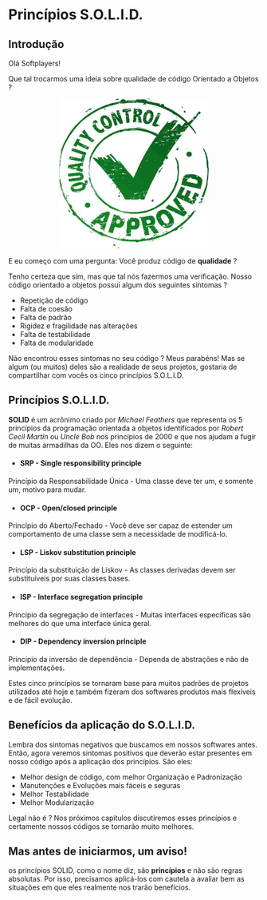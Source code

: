 # Princípios S.O.L.I.D.

## Introdução
Olá Softplayers!

Que tal trocarmos uma ideia sobre qualidade de código Orientado a Objetos ?
<div align="center">
    <img src="images/introduction/qa.jpg" alt="Q&amp;A" width="300" height="300">
</div>

E eu começo com uma pergunta: Você produz código de **qualidade** ?

Tenho certeza que sim, mas que tal nós fazermos uma verificação. 
Nosso código orientado a objetos possui algum dos seguintes sintomas ?
 * Repetição de código
 * Falta de coesão
 * Falta de padrão 
 * Rigidez e fragilidade nas alterações
 * Falta de testabilidade
 * Falta de modularidade
  
Não encontrou esses sintomas no seu código ? Meus parabéns! 
Mas se algum (ou muitos) deles são a realidade de seus projetos, gostaria de compartilhar com vocês os cinco princípios S.O.L.I.D.

## Princípios S.O.L.I.D.

**SOLID** é um acrônimo criado por *Michael Feathers* que representa os 5 princípios da programação orientada a objetos identificados por *Robert Cecil Martin* ou *Uncle Bob* nos princípios de 2000 e que nos ajudam a fugir de muitas armadilhas da OO.
Eles nos dizem o seguinte:

* #### SRP - Single responsibility principle  
Princípio da Responsabilidade Única - Uma classe deve ter um, e somente um, motivo para mudar.

* #### OCP - Open/closed principle  
Princípio do Aberto/Fechado - Você deve ser capaz de estender um comportamento de uma classe sem a necessidade de modificá-lo.

* #### LSP - Liskov substitution principle  
Princípio da substituição de Liskov - As classes derivadas devem ser substituíveis por suas classes bases.

* #### ISP - Interface segregation principle  
Princípio da segregação de interfaces - Muitas interfaces específicas são melhores do que uma interface única geral.

* #### DIP - Dependency inversion principle
Princípio da inversão de dependência - Dependa de abstrações e não de implementações.

Estes cinco princípios se tornaram base para muitos padrões de projetos utilizados até hoje e também fizeram dos softwares produtos mais flexíveis e de fácil evolução. 

## Benefícios da aplicação do S.O.L.I.D.
Lembra dos sintomas negativos que buscamos em nossos softwares antes. Então, agora veremos sintomas positivos que deverão estar presentes em nosso código após a aplicação dos princípios. São eles:

* Melhor design de código, com melhor Organização e Padronização
* Manutenções e Evoluções mais fáceis e seguras
* Melhor Testabilidade
* Melhor Modularização

Legal não é ? Nos próximos capítulos discutiremos esses princípios e certamente nossos códigos se tornarão muito melhores. 

## Mas antes de iniciarmos, um aviso!
 os princípios SOLID, como o nome diz, são **princípios** e não são regras absolutas. 
 Por isso, precisamos aplicá-los com cautela a avaliar bem as situações em que eles realmente nos trarão benefícios. 

